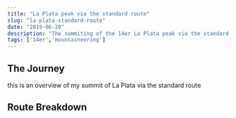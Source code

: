 ```yaml
---
title: "La Plata peak via the standard route"
slug: "la-plata-standard-route"
date: "2019-06-20"
description: "The summiting of the 14er La Plata peak via the standard route"
tags: ['14er','mountaineering']
---
```


## The Journey

this is an overview of my summit of La Plata via the standard route


## Route Breakdown